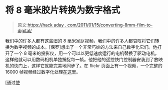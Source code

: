 # 将 8 毫米胶片转换为数字格式

> 原文:[https://hack aday . com/2011/01/15/converting-8mm-film-to-digital/](https://hackaday.com/2011/01/15/converting-8mm-film-to-digital/)

我们中的许多人都有这些旧的 8 毫米家庭视频，我们中的许多人都哀叹将它们转换为数字视频的成本。[保罗]想出了一个非常巧妙的方法来自己数字化它们。他打开了一个 8 毫米的投影仪，用一个可以以更低速度运行的电机替换了驱动电机，这样他就可以用数码相机单独捕捉每一帧。他把他的遥控快门控制器安装到了放映机的快门上，这样它就能完美地同步了。在 flickr 页面上有一个视频，一个完整的 16000 帧视频经过数字化处理[在这里](http://www.flickr.com/photos/imager/5351578381/)。

[通过[使](http://blog.makezine.com/archive/2011/01/diy_telecine_converts_film_to_video.html)